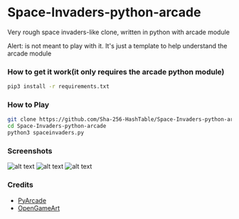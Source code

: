 # Space-Invaders-python-arcade
Very rough space invaders-like clone, written in python with arcade module

Alert: is not meant to play with it. It's just a template to help understand the arcade module

### How to get it work(it only requires the arcade python module)
```bash
pip3 install -r requirements.txt
```
### How to Play
```bash
git clone https://github.com/Sha-256-HashTable/Space-Invaders-python-arcade.git
cd Space-Invaders-python-arcade
python3 spaceinvaders.py
```
### Screenshots

![alt text](https://github.com/Sha-256-HashTable/Space-Invaders-python-arcade/blob/master/Screenshots/screen-3.gif)
![alt text](https://github.com/Sha-256-HashTable/Space-Invaders-python-arcade/blob/master/Screenshots/screen-1.jpg)
![alt text](https://github.com/Sha-256-HashTable/Space-Invaders-python-arcade/blob/master/Screenshots/screen-2.jpg)


### Credits
* [PyArcade](http://arcade.academy/)
* [OpenGameArt](https://opengameart.org/)
